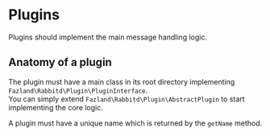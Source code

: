 # Plugins

Plugins should implement the main message handling logic.

## Anatomy of a plugin

The plugin must have a main class in its root directory implementing `Fazland\Rabbitd\Plugin\PluginInterface`.  
You can simply extend `Fazland\Rabbitd\Plugin\AbstractPlugin` to start implementing the core logic.

A plugin must have a unique name which is returned by the `getName` method.


